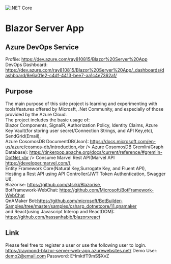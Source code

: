 ![.NET Core](https://github.com/ewdlop/Blazor-Server-App/workflows/.NET%20Core/badge.svg)
# Blazor Server App
## Azure DevOps Service
Profile: https://dev.azure.com/ray810815/Blazor%20Server%20App <br/>
DevOps Dashboard: https://dev.azure.com/ray810815/Blazor%20Server%20App/_dashboards/dashboard/8e6a01e2-c4df-4413-bee7-aa1c4e7362af/
## Purpose
The main purpose of this side project is learning and experimenting with tools/features offered by Microsft, .Net Community, and especially of those provided by the Azure Cloud. <br/> 
The project includes the basic usage of:<br/>
Blazor Components, SignalR, Authorization Policy, Identity Claims, Azure Key Vault(for storing user secret/Connection Strings, and API Key,etc), SendGrid(Email),<br /> 
Azure CosomosDB DocumentDB(Json): https://docs.microsoft.com/en-us/azure/cosmos-db/introduction,<br />
Azure CosomosDB Gremlin(Graph Database): https://tinkerpop.apache.org/docs/current/reference/#gremlin-DotNet,<br />
Consume Marvel Rest API(Marvel API https://developer.marvel.com/),<br />
Entity Framework Core(Natural Key,Surrogate Key, and Fluent API),<br />
Hosting a Rest API using API Controller(JWT Token Authentication, Swagger UI),<br />
Blazorise: https://github.com/stsrki/Blazorise, <br />
BotFramework-WebChat: https://github.com/Microsoft/BotFramework-WebChat <br />
QnAMaker Bot:https://github.com/microsoft/BotBuilder-Samples/tree/master/samples/csharp_dotnetcore/11.qnamaker <br />
and React(using Javascript Interop and ReactDOM): https://github.com/hassanhabib/blazorxreact <br/>

## Link
Please feel free to register a user or use the following user to login.
https://raymond-blazor-server-web-app.azurewebsites.net/
Demo User: demo2@email.com
Password: E^ImktfT9mS$XvZ
